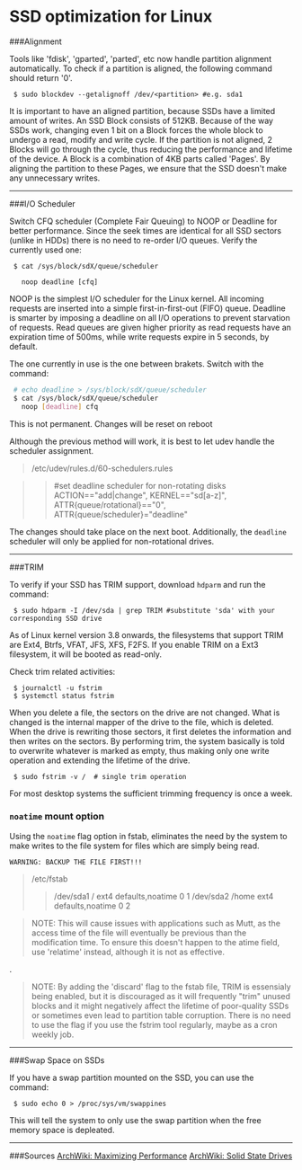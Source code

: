 SSD optimization for Linux
==========================

###Alignment

Tools like 'fdisk', 'gparted', 'parted', etc now handle partition alignment automatically. To check if a partition is aligned, the following command should return '0'.
```
 $ sudo blockdev --getalignoff /dev/<partition> #e.g. sda1
```
It is important to have an aligned partition, because SSDs have a limited amount of writes. An SSD Block consists of 512KB. Because of the way SSDs work, changing even 1 bit on a Block forces the whole block to undergo a read, modify and write cycle. If the partition is not aligned, 2 Blocks will go through the cycle, thus reducing the performance and lifetime of the device. A Block is a combination of 4KB parts called 'Pages'. By aligning the partition to these Pages, we ensure that the SSD doesn't make any unnecessary writes.

-------

###I/O Scheduler

Switch CFQ scheduler (Complete Fair Queuing) to NOOP or Deadline for better performance. Since the seek times are identical for all SSD sectors (unlike in HDDs) there is no need to re-order I/O queues. Verify the currently used one:
```
 $ cat /sys/block/sdX/queue/scheduler

   noop deadline [cfq]
```
NOOP is the simplest I/O scheduler for the Linux kernel. All incoming requests are inserted into a simple first-in-first-out (FIFO) queue. Deadline is smarter by imposing a deadline on all I/O operations to prevent starvation of requests. Read queues are given higher priority as read requests have an expiration time of 500ms, while write requests expire in 5 seconds, by default.

The one currently in use is the one between brakets. Switch with the command:
```bash
 # echo deadline > /sys/block/sdX/queue/scheduler
 $ cat /sys/block/sdX/queue/scheduler
   noop [deadline] cfq
```
This is not permanent. Changes will be reset on reboot

Although the previous method will work, it is best to let udev handle the scheduler assignment. 
>/etc/udev/rules.d/60-schedulers.rules

>> \#set deadline scheduler for non-rotating disks
>>ACTION=="add|change", KERNEL=="sd[a-z]", ATTR{queue/rotational}=="0", ATTR{queue/scheduler}="deadline"

The changes should take place on the next boot. Additionally, the `deadline` scheduler will only be applied for non-rotational drives.

------------

###TRIM

To verify if your SSD has TRIM support, download `hdparm` and run the command:
```
 $ sudo hdparm -I /dev/sda | grep TRIM #substitute 'sda' with your corresponding SSD drive
```
As of Linux kernel version 3.8 onwards, the filesystems that support TRIM are Ext4, Btrfs, VFAT, JFS, XFS, F2FS. If you enable TRIM on a Ext3 filesystem, it will be booted as read-only.

Check trim related activities:
```
 $ journalctl -u fstrim
 $ systemctl status fstrim
```
When you delete a file, the sectors on the drive are not changed. What is changed is the internal mapper of the drive to the file, which is deleted. When the drive is rewriting those sectors, it first deletes the information and then writes on the sectors. By performing trim, the system basically is told to overwrite whatever is marked as empty, thus making only one write operation and extending the lifetime of the drive.
```
 $ sudo fstrim -v /  # single trim operation
```
For most desktop systems the sufficient trimming frequency is once a week. 

### `noatime` mount option

Using the `noatime` flag option in fstab, eliminates the need by the system to make writes to the file system for files which are simply being read. 

	WARNING: BACKUP THE FILE FIRST!!!


> /etc/fstab
  >> /dev/sda1   /	ext4   defaults,noatime   0 1
  >> /dev/sda2   /home  ext4   defaults,noatime   0 2
 
 
>NOTE: This will cause issues with applications such as Mutt, as the access time of the file will eventually be previous than the modification time. To ensure this doesn't happen to the atime field, use 'relatime' instead, although it is not as effective.

.
>NOTE: By adding the 'discard' flag to the fstab file, TRIM is essensialy being enabled, but it is discouraged as it will frequently "trim" unused blocks and it might negatively affect the lifetime of poor-quality SSDs or sometimes even lead to partition table corruption. There is no need to use the flag if you use the fstrim tool regularly, maybe as a cron weekly job.

-------

###Swap Space on SSDs

If you have a swap partition mounted on the SSD, you can use the command:
```
 $ sudo echo 0 > /proc/sys/vm/swappines
```
This will tell the system to only use the swap partition when the free memory space is depleated.


-------

###Sources
[ArchWiki: Maximizing Performance](https://wiki.archlinux.org/index.php/Maximizing_performance)
[ArchWiki: Solid State Drives](https://wiki.archlinux.org/index.php/Solid_State_Drives)
